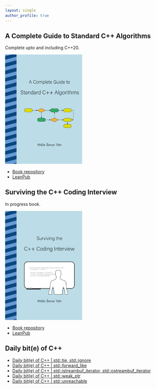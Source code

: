 ```yaml
---
layout: single
author_profile: true
---
```


## A Complete Guide to Standard C++ Algorithms

Complete upto and including C++20.

[<img src="assets/images/book_algorithms_cover.png" width="50%">](https://leanpub.com/cpp-algorithms-guide)

- [Book repository](https://github.com/HappyCerberus/book-cpp-algorithms)
- [LeanPub](https://leanpub.com/cpp-algorithms-guide)

## Surviving the C++ Coding Interview

In progress book.

[<img src="assets/images/book_coding_interview_cover.png" width="50%">](https://leanpub.com/cpp-coding-interview)

- [Book repository](https://leanpub.com/cpp-coding-interview)
- [LeanPub](https://leanpub.com/cpp-coding-interview)

## Daily bit(e) of C++

<ul>
<!-- SUBSTACK:START --><li><a href="https://medium.com/@simontoth/daily-bit-e-of-c-std-tie-std-ignore-5886edfc39c8?source=rss-1e1de1006a93------2">Daily bit&lpar;e&rpar; of C++ | std::tie, std::ignore</a></li><li><a href="https://medium.com/@simontoth/daily-bit-e-of-c-std-forward-like-d924ef2c4099?source=rss-1e1de1006a93------2">Daily bit&lpar;e&rpar; of C++ | std::forward_like</a></li><li><a href="https://medium.com/@simontoth/daily-bit-e-of-c-std-istreambuf-iterator-std-ostreambuf-iterator-7ea14c1ea94a?source=rss-1e1de1006a93------2">Daily bit&lpar;e&rpar; of C++ | std::istreambuf_iterator, std::ostreambuf_iterator</a></li><li><a href="https://medium.com/@simontoth/daily-bit-e-of-c-std-weak-ptr-c2db4cd38cf7?source=rss-1e1de1006a93------2">Daily bit&lpar;e&rpar; of C++ | std::weak_ptr</a></li><li><a href="https://medium.com/@simontoth/daily-bit-e-of-c-std-unreachable-b1e4eb7ee0c3?source=rss-1e1de1006a93------2">Daily bit&lpar;e&rpar; of C++ | std::unreachable</a></li><!-- SUBSTACK:END -->
</ul>
